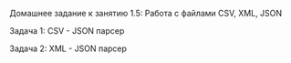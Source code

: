 Домашнее задание к занятию 1.5: Работа с файлами CSV, XML, JSON

Задача 1: CSV - JSON парсер

Задача 2: XML - JSON парсер